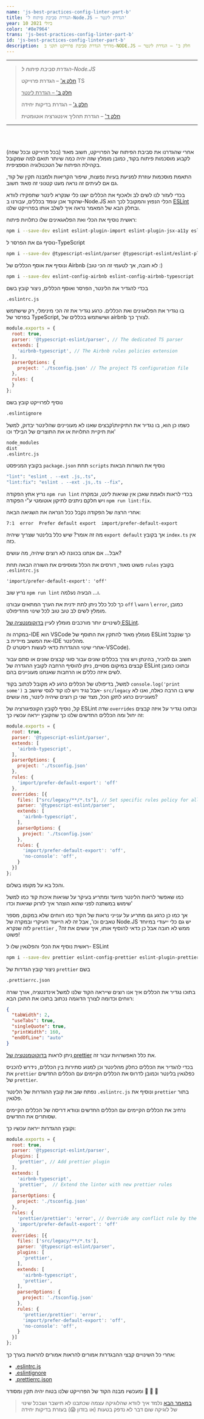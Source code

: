 ```yaml
---
name: 'js-best-practices-config-linter-part-b'
title: 'הגדרת סביבת פיתוח ל-Node.JS – הגדרת לינטר'
year: 10 ביולי 2021
color: '#8e7964'
trans: 'js-best-practices-config-linter-part-b'
id: 'js-best-practices-config-linter-part-b'
description:  מדריך הגדרת סביבת פרוייקט תקני ב-NODE.JS – חלק ב' – הגדרת לינטר
---
```


----
> *הגדרת סביבת פיתוח ל-Node.JS*
>
> [חלק א'](/blog/js-best-practices-config-ts-part-a) – הגדרת פרוייקט TS
>
> <ins>[חלק ב'](/blog/js-best-practices-config-linter-part-b) – הגדרת לינטר</ins>
>
> [חלק ג'](/blog/js-best-practices-config-unit-tests-part-c) – הגדרת בדיקות יחידה
>
> [חלק ד'](/blog/js-best-practices-config-ci-part-d) – הגדרת תהליך אינטגרציה אוטומטית
----

<br>
<br>

אחרי שהגדרנו את סביבת הפיתוח של הפרוייקט, 
חשוב מאוד 
(בכל פרוייקט ובכל שפה)
לקבוע מוסכמות פיתוח בקוד,
כמובן מומלץ שזה יהיה  כמה שיותר תואם למה שמקובל בקהילת הפיתוח של הטכנולוגיה הספציפית.

התאמת מוסכמות עוזרת למניעת בעיות נפוצות, שיפור הקריאות ולמבנה תקין של קוד,
גם אם לעיתים זה נראה מעט קטנוני זה *מאוד* חשוב.

בכדי לעזור לנו 
לשים לב ולאכוף את הכללים ישנו כלי 
שנקרא לינטר שתפקידו לוודא שהקוד אכן עומד בכללים, עבורנו 
ב-Node.JS 
 הכלי הנפוץ והמקובל 
לכך הוא
 [ESLint](https://eslint.org/)
  ובחלק הבא של המאמר נראה איך לשלב אותו בפרוייקט שלנו.

ראשית נוסיף את הכלי ואת הפלאגאינים שלו כתלויות פיתוח:
```bash
npm i --save-dev eslint eslint-plugin-import eslint-plugin-jsx-a11y eslint-plugin-react
```
נוסיף גם את הפרסר ל-TypeScript
```bash
npm i --save-dev @typescript-eslint/parser @typescript-eslint/eslint-plugin 
```
ונוסיף את אוסף הכללים של Airbnb (לא חובה, אך לטעמי זה הכי טוב :)
```bash
npm i --save-dev eslint-config-airbnb eslint-config-airbnb-typescript
```

בכדי להגדיר את הלינטר, הפרסר ואוסף הכללים, 
ניצור קובץ בשם 
```bash
.eslintrc.js
```
 בו נגדיר את הפלאגינים ואת הכללים. 
כרגע נגדיר את זה הכי מינימלי,
 רק שישתמש בפרסר של TypeScript, ושישתמש בכללים של airbnb לצורך כך.

```js
module.exports = {
  root: true,
  parser: '@typescript-eslint/parser', // The dedicated TS parser 
  extends: [
    'airbnb-typescript', // The Airbnb rules policies extension
  ],
  parserOptions: {
    project: './tsconfig.json' // The project TS configuration file 
  },
  rules: {
  }
};
```

נוסיף לפרוייקט קובץ בשם
```bash
.eslintignore
```

  כשמו כן הוא, בו נגדיר את התיקיות\קבצים שאנו לא מעוניינים שהלינטר יבדוק, 
	למשל את תיקיית התלויות או את התוצרים של הבילד וכו'
```bash
node_modules
dist
.eslintrc.js
```

בקובץ המניפסט `package.json` תחת `scripts` נוסיף את השורות הבאות
```bash
"lint": "eslint . --ext .js,.ts",
"lint:fix": "eslint . --ext .js,.ts --fix",
```

נריץ אתץ הפקודה `npm run lint` בכדי לראות ולאמת שאכן אין שגיאות לינט, 
ובמקרה ויש חלקם ניתנים לתיקון אוטומטי ע"י הפקודה `npm run lint:fix`.

אחרי הרצה של הפקודה נקבל ככל הנראה את השגיאה הבאה:
```
7:1  error  Prefer default export  import/prefer-default-export
```

מה זה אומר? שיש כלל בלינטר שצריך שיהיה
`export default` 
אך בקובץ `index.ts` אין כזה.

אבל... 
אם אנחנו בכוונה לא רוצים שיהיה, מה עושים?

פשוט מאוד, דורסים את הכלל ומוסיפים את השורה הבאה תחת `rules` בקובץ `.eslintrc.js`
```
'import/prefer-default-export': 'off'
```

נריץ שוב `npm run lint` ו... הבעיה נעלמה. 

כך לכל כלל ניתן לתת ידנית את הערך המתאים עבורנו `off` \ `warn` \ `error`, כמובן מומלץ לשים לב טוב טוב לכל שינוי מהדיפולט.

לשינויים יותר מורכבים מומלץ לעיין 
[בדוקומנטציה של ESLint](https://eslint.org/docs/user-guide/configuring/configuration-files#using-configuration-files).


במקרה וה-IDE הוא VSCode מומלץ מאוד להתקין את התוסף של ESLint
 כך שנקבל את המשוב מיידית ב-IDE מהלינטר.  
 (אחרי שינוי ההגדרות כדאי לעשות ריסטרט ל-VSCode).

חשוב גם להכיר, 
בהינתן ויש צורך בכללים שונים עבור סוגי קבצים שונים או סתם עבור קבצים במיקום מסויים, 
ניתן להוסיף הרחבה לקובץ ההגדרה של 
ESLint 
ובתוכו כמובן לשים איזה כללים או הרחבות שאנחנו מעוניינים בהם.

למשל, בדיפולט של הכללים כרגע לא מקובל לכתוב בקוד `console.log('print some')` 
אבל נגיד ויש לנו קוד לגסי שיושב ב- `src/legacy` שיש בו הרבה כאלה, 
ואנו לא מעוניינים כרגע לתקן הכל, 
מצד שני כן רוצים שיהיה לינטר, 
מה עושים? 

קל, 
נוסיף לקובץ הקונפיגורציה של ESLint  שדה `overrides`
ובתוכו נגדיר על איזה קבצים זה יחול ומה הכללים החדשים שלנו
כך שהקובץ ייראה עכשיו כך:
```js
module.exports = {
  root: true,
  parser: '@typescript-eslint/parser',
  extends: [
    'airbnb-typescript',
  ],
  parserOptions: {
    project: './tsconfig.json'
  },
  rules: {
    'import/prefer-default-export': 'off'
  },
  overrides: [{
    files: ["src/legacy/**/*.ts"], // Set specific rules policy for all TS files in the src/legacy directory 
    parser: '@typescript-eslint/parser',
    extends: [
      'airbnb-typescript',
    ],
    parserOptions: {
      project: './tsconfig.json'
    },
    rules: {
      'import/prefer-default-export': 'off',
      'no-console': 'off',
    }
  }]
};
```

והכל בא על מקומו בשלום.

כמו שאפשר לראות הלינטר מיועד ומתריע בעיקר על שגיאות איכות קוד כמו למשל שימוש במשתנה לפני שהוא הוצהר 
איך לזרוק שגיאות וכדו' 

אך כמו כן כרגע גם מתריע על ענייני נראות של הקוד כמו רווחים שלא במקום, מספר טאבים 
וכו', 
אבל זה לא הייעוד העיקרי ובמקרה של
Node.JS
יש גם כלי ייעודי במיוחד לזה שנקרא
`prettier`
, ממש לא חובה אבל כן כדאי להוסיף אותו,
איך עושים את זה? פשוט!

ראשית נוסיף את הכלי והפלגאין שלו ל-
ESLint
```bash
npm i --save-dev prettier eslint-config-prettier eslint-plugin-prettier
```

ניצור קובץ הגדרות של `prettier` בשם 
```bash
.prettierrc.json
```

 בתוכו נגדיר את הכללים איך אנו רוצים שייראה הקוד שלנו 
 למשל אינדנטציה, אורך שורה רווחים וכדומה לצורך הדוגמה נכתוב בתוכו את התוכן הבא:
```json
{
  "tabWidth": 2,
  "useTabs": true,
  "singleQuote": true,
  "printWidth": 160,
  "endOfLine": "auto"
}
```

ניתן לראות 
[בדוקוטמנטציה של prettier](https://prettier.io/docs/en/options.html)
 את כלל האפשרויות עבור זה.

בכדי להגדיר את הכללים כחלק מהלינטר 
וכן למנוע סתירות בין הכללים, 
נידרש להכניס את `prettier` כפלגאין בלינטר 
וכמובן לדרוס את הכללים הקיימים עם הכללים החדשים של `prettier`.

נפתח שוב את קובץ ההגדרות של הלינטר `.eslintrc.js`
ונוסיף את `prettier`  בתור פלגאין.

נרחיב את הכללים הקיימים עם הכללים החדשים 
ונוודא דריסה של הכללים הקיימים שסותרים את החדשים.

וקובץ ההגדרות ייראה עכשיו כך:
```js
module.exports = {
  root: true,
  parser: '@typescript-eslint/parser',
  plugins: [
    'prettier', // Add prettier plugin
  ],
  extends: [
    'airbnb-typescript',
    'prettier',  // Extend the linter with new prettier rules
  ],
  parserOptions: {
    project: './tsconfig.json'
  },
  rules: {
    'prettier/prettier': 'error', // Override any conflict rule by the prettier rule and consider all of them as level "error" 
    'import/prefer-default-export': 'off'
  },
  overrides: [{
    files: ['src/legacy/**/*.ts'],
    parser: '@typescript-eslint/parser',
    plugins: [
      'prettier',
    ],
    extends: [
      'airbnb-typescript',
      'prettier',
    ],
    parserOptions: {
      project: './tsconfig.json'
    },
    rules: {
      'prettier/prettier': 'error',
      'import/prefer-default-export': 'off',
      'no-console': 'off',
    }
  }]
};
```

אחרי כל השינויים קבצי ההבגדרות אמורים להראות אמורים להראות בערך כך:
* [.eslintrc.js](https://github.com/haimkastner/js-project-best-practice/blob/main/.eslintrc.js)
* [.eslintignore](https://github.com/haimkastner/js-project-best-practice/blob/main/.eslintignore)
* [.prettierrc.json](https://github.com/haimkastner/js-project-best-practice/blob/main/.prettierrc.json)


ומעכשיו מבנה הקוד של הפרוייקט שלנו בטוח יהיה תקין ומסודר 💪 💪 💪

> [במאמר הבא](/blog/js-best-practices-config-unit-tests-part-c) נלמד איך לוודא שהלוגיקה עצמה שכתבנו לא תישבר ושבכל שינוי של לוגיקה שום דבר לא נדפק בטעות (או בזדון 😱) בעזרת בדיקות יחידה
